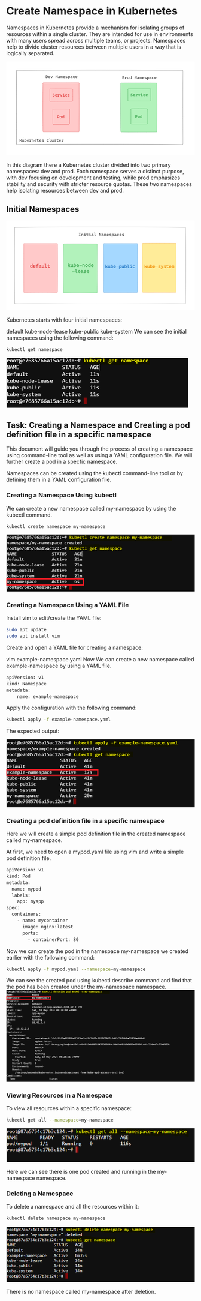 # Create Namespace in Kubernetes
Namespaces in Kubernetes provide a mechanism for isolating groups of resources within a single cluster. They are intended for use in environments with many users spread across multiple teams, or projects. Namespaces help to divide cluster resources between multiple users in a way that is logically separated.

![alt text](images/Namespace-01.png)

In this diagram there a Kubernetes cluster divided into two primary namespaces: dev and prod. Each namespace serves a distinct purpose, with dev focusing on development and testing, while prod emphasizes stability and security with stricter resource quotas. These two namespaces help isolating resources between dev and prod.

## Initial Namespaces
![alt text](images/Namespace-03.png)

Kubernetes starts with four initial namespaces:

default
kube-node-lease
kube-public
kube-system
We can see the initial namespaces using the following command:
```sh
kubectl get namespace
```
![alt text](images/Namespace-02.png)

## Task: Creating a Namespace and Creating a pod definition file in a specific namespace
This document will guide you through the process of creating a namespace using command-line tool as well as using a YAML configuration file. We will further create a pod in a specfic namespace.

Namespaces can be created using the kubectl command-line tool or by defining them in a YAML configuration file.

### Creating a Namespace Using kubectl
We can create a new namespace called my-namespace by using the kubectl command.
```sh
kubectl create namespace my-namespace
```
![alt text](images/Namespace-04.png)

### Creating a Namespace Using a YAML File
Install vim to edit/create the YAML file:
```sh
sudo apt update
sudo apt install vim
```
Create and open a YAML file for creating a namespace:

vim example-namespace.yaml
Now We can create a new namespace called example-namespace by using a YAML file.
```sh
apiVersion: v1
kind: Namespace
metadata:
    name: example-namespace
```
Apply the configuration with the following command:
```sh
kubectl apply -f example-namespace.yaml
```
The expected output:

![alt text](images/Namespace-05.png)

### Creating a pod definition file in a specific namespace
Here we will create a simple pod definition file in the created namespace called my-namespace.

At first, we need to open a mypod.yaml file using vim and write a simple pod definition file.
```sh
apiVersion: v1
kind: Pod
metadata:
  name: mypod
  labels:
    app: myapp
spec:
  containers:
    - name: mycontainer
      image: nginx:latest
      ports:
        - containerPort: 80
```
Now we can create the pod in the namespace my-namespace we created earlier with the following command:
```sh
kubectl apply -f mypod.yaml --namespace=my-namespace
```
We can see the created pod using kubectl describe command and find that the pod has been created under the my-namespace namespace.
![alt text](images/Namespace-06.png)

### Viewing Resources in a Namespace
To view all resources within a specific namespace:
```sh
kubectl get all --namespace=my-namespace
```
![alt text](images/Namespace-07.png)

Here we can see there is one pod created and running in the my-namespace namespace.

### Deleting a Namespace
To delete a namespace and all the resources within it:
```sh
kubectl delete namespace my-namespace
```
![alt text](images/Namespace-08.png)

There is no namespace called my-namespace after deletion.